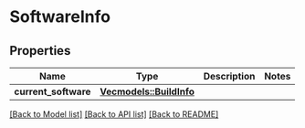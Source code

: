 # SoftwareInfo

## Properties

Name | Type | Description | Notes
------------ | ------------- | ------------- | -------------
**current_software** | [**Vec<models::BuildInfo>**](BuildInfo.md) |  | 

[[Back to Model list]](../README.md#documentation-for-models) [[Back to API list]](../README.md#documentation-for-api-endpoints) [[Back to README]](../README.md)


